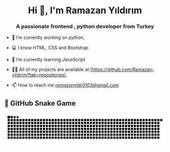 <h1 align="center">Hi 👋, I'm Ramazan Yıldırım</h1>
<h3 align="center">A passionate frontend , python developer from Turkey</h3>

- 🔭 I’m currently working on *python*,

- 💻 I know HTML, CSS and Bootstrap

- 🌱 I’m currently learning *JavaScript*

- 👨‍💻 All of my projects are available at [https://github.com/Ramazan-yildirim?tab=repositories].

- 📫 How to reach me *ramazanyldr0103@gmail.com*


## 🐍 GitHub Snake Game
<p align="center">
  <img src="https://raw.githubusercontent.com/Ramazan-yildirim/Ramazan-yildirim/output/github-contribution-grid-snake.svg" alt="snake animation"/>
</p>

